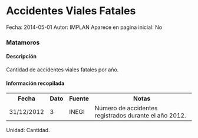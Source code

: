 Accidentes Viales Fatales
=====

Fecha: 2014-05-01
Autor: IMPLAN
Aparece en pagina inicial: No

### Matamoros

#### Descripción

Cantidad de accidentes viales fatales por año.

#### Información recopilada

<table class="table table-hover table-bordered matriz">
  <tr><th>Fecha</th><th>Dato</th><th>Fuente</th><th>Notas</th></tr>
  <tr><td class="centrado">31/12/2012</td><td class="derecha">3</td><td>INEGI</td><td>Número de accidentes registrados durante el año 2012.</td></tr>
</table>

Unidad: Cantidad.
